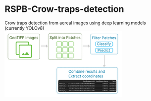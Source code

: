 # RSPB-Crow-traps-detection
Crow traps detection from aereal images using deep learning models (currently YOLOv8)
<img src="https://github.com/DavideGrecoGit/RSPB-Crow-traps-detection/blob/main/Pipeline.svg" width=75% height=75%>

